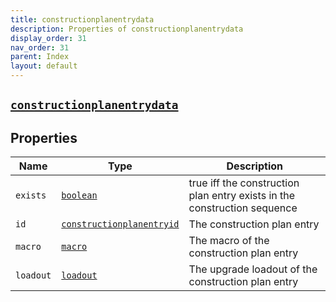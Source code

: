 ```yaml
---
title: constructionplanentrydata
description: Properties of constructionplanentrydata
display_order: 31
nav_order: 31
parent: Index
layout: default
---
```


##  [`constructionplanentrydata`](./constructionplanentrydata.html) 
## Properties
| Name | Type | Description |
|------|------|-------------|
| `exists` | [`boolean`](./boolean.html) | true iff the construction plan entry exists in the construction sequence |
| `id` | [`constructionplanentryid`](./constructionplanentryid.html) | The construction plan entry |
| `macro` | [`macro`](./macro.html) | The macro of the construction plan entry |
| `loadout` | [`loadout`](./loadout.html) | The upgrade loadout of the construction plan entry |


